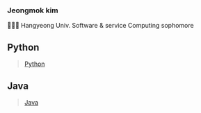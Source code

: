### Jeongmok kim
👨🏻‍🎓 Hangyeong Univ. Software & service Computing sophomore

## Python
> [Python](https://github.com/siggu/Python)

## Java
> [Java](https://github.com/siggu/Java)
